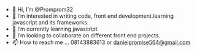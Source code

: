 - 👋 Hi, I’m @Promprom32
- 👀 I’m interested in writing code, front end development.learning javascript and its frameworks.
- 🌱 I’m currently learning javascript
- 💞️ I’m looking to collaborate on different front end projects.
- 📫 How to reach me ... 08143883613 or danielpromise564@gmail.com

<!---
Promprom32/Promprom32 is a repository that shows and displays all the tasks and jobs i have done learning web development.
You can click the Preview link to take a look at your changes.
--->
